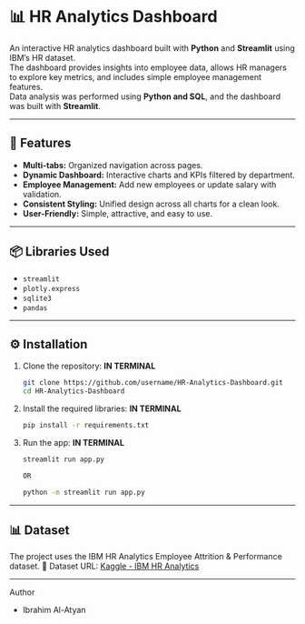 # 📊 HR Analytics Dashboard

An interactive HR analytics dashboard built with **Python** and **Streamlit** using IBM’s HR dataset.  
The dashboard provides insights into employee data, allows HR managers to explore key metrics, and includes simple employee management features.  
Data analysis was performed using **Python and SQL**, and the dashboard was built with **Streamlit**.

---

## 🚀 Features
- **Multi-tabs:** Organized navigation across pages.  
- **Dynamic Dashboard:** Interactive charts and KPIs filtered by department.  
- **Employee Management:** Add new employees or update salary with validation.  
- **Consistent Styling:** Unified design across all charts for a clean look.  
- **User-Friendly:** Simple, attractive, and easy to use.

---

## 📦 Libraries Used
- `streamlit`  
- `plotly.express`  
- `sqlite3`  
- `pandas`  

---

## ⚙️ Installation

1. Clone the repository:
    **IN TERMINAL**
   ```bash
   git clone https://github.com/username/HR-Analytics-Dashboard.git
   cd HR-Analytics-Dashboard

2. Install the required libraries:
    **IN TERMINAL**
    ```bash
    pip install -r requirements.txt

3. Run the app:
    **IN TERMINAL**
    ```bash
    streamlit run app.py

    OR

    python -m streamlit run app.py

---

## 📊 Dataset

The project uses the IBM HR Analytics Employee Attrition & Performance dataset.
🔗 Dataset URL: [Kaggle - IBM HR Analytics](https://www.kaggle.com/datasets/pavansubhasht/ibm-hr-analytics-attrition-dataset)

---

Author
- Ibrahim Al-Atyan